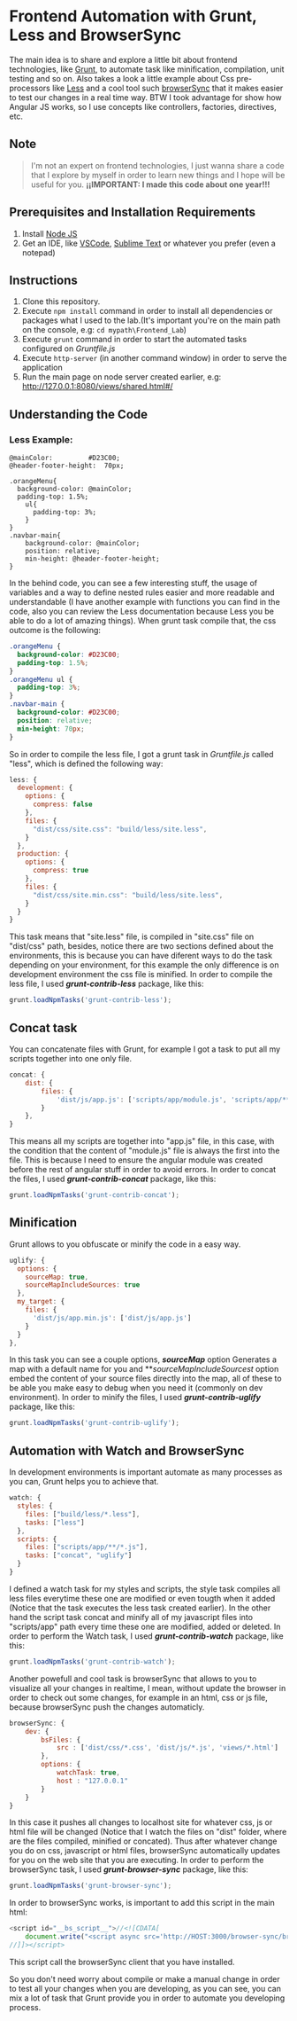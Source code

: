 # Frontend Automation with Grunt, Less and BrowserSync

The main idea is to share and explore a little bit about frontend technologies, like [Grunt](https://gruntjs.com/), to automate task like minification, compilation, unit testing and so on. Also takes a look a little example about Css pre-processors like [Less](http://lesscss.org/) and a cool tool such [browserSync](https://browsersync.io/) that it makes easier to test our changes in a real time way.
BTW I took advantage for show how Angular JS works, so I use concepts like controllers, factories, directives, etc.

## Note
> I'm not an expert on frontend technologies, I just wanna share a code that I explore by myself in order to learn new things and I hope will be useful for you.
**¡¡IMPORTANT: I made this code about one year!!!**

## Prerequisites and Installation Requirements
1. Install [Node JS](https://nodejs.org/es/)
2. Get an IDE, like [VSCode](https://code.visualstudio.com/), [Sublime Text](https://www.sublimetext.com/) or whatever you prefer (even a notepad)

## Instructions
1. Clone this repository.
2. Execute `npm install` command in order to install all dependencies or packages what I used to the lab.(It's important you're on the main path on the console, e.g: `cd mypath\Frontend_Lab`)
3. Execute `grunt` command in order to start the automated tasks configured on _Gruntfile.js_
4. Execute `http-server` (in another command window) in order to serve the application
5. Run the main page on node server created earlier, e.g: http://127.0.0.1:8080/views/shared.html#/

## Understanding the Code
### Less Example:
```less
@mainColor:   		#D23C00;
@header-footer-height:  70px;

.orangeMenu{
  background-color: @mainColor;
  padding-top: 1.5%;
	ul{
	  padding-top: 3%;
	}
}
.navbar-main{
	background-color: @mainColor;
	position: relative;
	min-height: @header-footer-height;
}
```
In the behind code, you can see a few interesting stuff, the usage of variables and a way to define nested rules easier and more readable and understandable (I have another example with functions you can find in the code, also you can review the Less documentation because Less you be able to do a lot of amazing things). When grunt task compile that, the css outcome is the following:
```css
.orangeMenu {
  background-color: #D23C00;
  padding-top: 1.5%;
}
.orangeMenu ul {
  padding-top: 3%;
}
.navbar-main {
  background-color: #D23C00;
  position: relative;
  min-height: 70px;
}
```
So in order to compile the less file, I got a grunt task in _Gruntfile.js_ called "less", which is defined the following way:
```javascript
less: {
  development: {
    options: {
      compress: false
    },
    files: {
      "dist/css/site.css": "build/less/site.less",          
    }
  },
  production: {
    options: {
      compress: true
    },
    files: {
      "dist/css/site.min.css": "build/less/site.less",          
    }
  }
}
```
This task means that "site.less" file, is compiled in "site.css" file on "dist/css" path, besides, notice there are two sections defined about the environments, this is because you can have diferent ways to do the task depending on your environment, for this example the only difference is on development environment the css file is minified.
In order to compile the less file, I used **_grunt-contrib-less_** package, like this:
```javascript
grunt.loadNpmTasks('grunt-contrib-less');
```
## Concat task
You can concatenate files with Grunt, for example I got a task to put all my scripts together into one only file.
```javascript
concat: {
    dist: {
        files: {
            'dist/js/app.js': ['scripts/app/module.js', 'scripts/app/**/*.js']
        }
    },
}
```
This means all my scripts are together into "app.js" file, in this case, with the condition that the content of "module.js" file is always the first into the file. This is because I need to ensure the angular module was created before the rest of angular stuff in order to avoid errors.
In order to concat the files, I used **_grunt-contrib-concat_** package, like this:
```javascript
grunt.loadNpmTasks('grunt-contrib-concat');
```

## Minification
Grunt allows to you obfuscate or minify the code in a easy way.
```javascript
uglify: {
  options: {
    sourceMap: true,
    sourceMapIncludeSources: true
  },
  my_target: {
    files: {
      'dist/js/app.min.js': ['dist/js/app.js']
    }
  }
},
```
In this task you can see a couple options, **_sourceMap_** option Generates a map with a default name for you and **_sourceMapIncludeSources_*t* option embed the content of your source files directly into the map, all of these to be able you make easy to debug when you need it (commonly on dev environment).
In order to minify the files, I used **_grunt-contrib-uglify_** package, like this:
```javascript
grunt.loadNpmTasks('grunt-contrib-uglify'); 
```

## Automation with Watch and BrowserSync
In development environments is important automate as many processes as you can, Grunt helps you to achieve that.
```javascript
watch: {
  styles: {      
    files: ["build/less/*.less"],
    tasks: ["less"]
  },
  scripts: {
    files: ["scripts/app/**/*.js"],
    tasks: ["concat", "uglify"]
  }
}
```
I defined a watch task for my styles and scripts, the style task compiles all less files everytime these one are modified or even tougth when it added (Notice that the task executes the less task created earlier).
In the other hand the script task concat and minify all of my javascript files into "scripts/app" path every time these one are modified, added or deleted.
In order to perform the Watch task, I used **_grunt-contrib-watch_** package, like this:
```javascript
grunt.loadNpmTasks('grunt-contrib-watch');
```
Another powefull and cool task is browserSync that allows to you to visualize all your changes in realtime, I mean, without update the browser in order to check out some changes, for example in an html, css or js file, because browserSync push the changes automaticly.
```javascript
browserSync: {
    dev: {
        bsFiles: {
            src : ['dist/css/*.css', 'dist/js/*.js', 'views/*.html']
        },
        options: {
            watchTask: true,
            host : "127.0.0.1"
        }
    }
}
```
In this case it pushes all changes to localhost site for whatever css, js or html file will be changed (Notice that I watch the files on "dist" folder, where are the files compiled, minified or concated). Thus after whatever change you do on css, javascript or html files, browserSync automatically updates for you on the web site that you are executing.
In order to perform the browserSync task, I used **_grunt-browser-sync_** package, like this:
```javascript
grunt.loadNpmTasks('grunt-browser-sync');
```
In order to browserSync works, is important to add this script in the main html:
```javascript
<script id="__bs_script__">//<![CDATA[
    document.write("<script async src='http://HOST:3000/browser-sync/browser-sync-client.js?v=2.18.8'><\/script>".replace("HOST", location.hostname));
//]]></script>
```
This script call the browserSync client that you have installed.

So you don't need worry about compile or make a manual change in order to test all your changes when you are developing, as you can see, you can mix a lot of task that Grunt provide you in order to automate you developing process.
